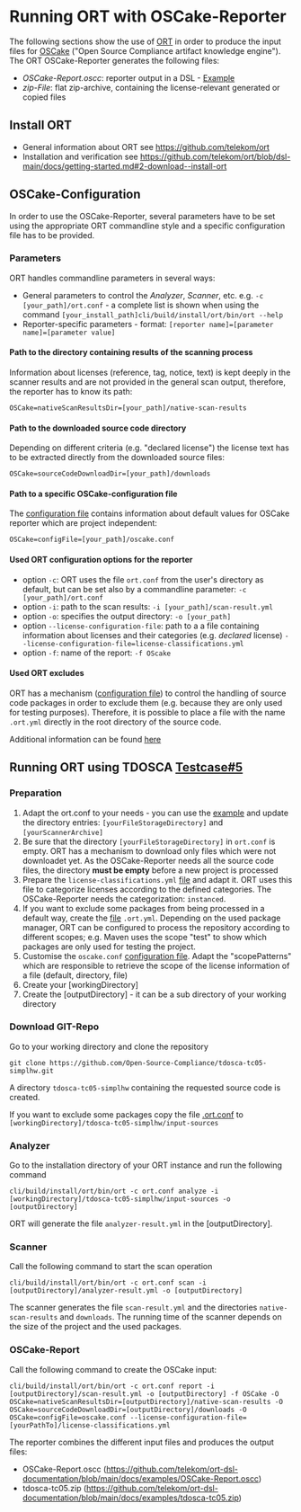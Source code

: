 # Running ORT with OSCake-Reporter
The following sections show the use of [ORT](https://github.com/oss-review-toolkit/ort) in order to produce the input files for [OSCake](https://github.com/Open-Source-Compliance/OSCake) ("Open Source Compliance artifact knowledge engine"). The ORT OSCake-Reporter generates the following files:
* *OSCake-Report.oscc*: reporter output in a DSL - [Example](https://github.com/Open-Source-Compliance/OSCake/blob/main/test/a-input.oscc/oscake-reference.oscc)
* *zip-File*: flat zip-archive, containing the license-relevant generated or copied files

## Install ORT

* General information about ORT see https://github.com/telekom/ort
* Installation and verification see https://github.com/telekom/ort/blob/dsl-main/docs/getting-started.md#2-download--install-ort

## OSCake-Configuration
In order to use the OSCake-Reporter, several parameters have to be set using the appropriate ORT commandline style and a specific configuration file has to be provided. 

### Parameters
ORT handles commandline parameters in several ways:
* General parameters to control the *Analyzer*, *Scanner*, etc. e.g. `-c [your_path]/ort.conf` - a complete list is shown when using the command `[your_install_path]cli/build/install/ort/bin/ort --help`
* Reporter-specific parameters - format: `[reporter name]=[parameter name]=[parameter value]`

#### Path to the directory containing results of the scanning process
Information about licenses (reference, tag, notice, text) is kept deeply in the scanner results and are not provided in the general scan output, therefore, the reporter has to know its path:

`OSCake=nativeScanResultsDir=[your_path]/native-scan-results`

#### Path to the downloaded source code directory
Depending on different criteria (e.g. "declared license") the license text has to be extracted directly from the downloaded source files:

`OSCake=sourceCodeDownloadDir=[your_path]/downloads`

#### Path to a specific OSCake-configuration file
The [configuration file](https://github.com/telekom/ort-dsl-documentation/blob/main/docs/examples/oscake.conf) contains information about default values for OSCake reporter which are project independent: 

`OSCake=configFile=[your_path]/oscake.conf`


#### Used ORT configuration options for the reporter
* option `-c`: ORT uses the file `ort.conf` from the user's directory as default, but can be set also by a commandline parameter: `-c [your_path]/ort.conf`
* option `-i`: path to the scan results: `-i [your_path]/scan-result.yml`
* option `-o`: specifies the output directory: `-o [your_path]`
* option `--license-configuration-file`: path to a a file containing information about licenses and their categories (e.g. *declared* license) `--license-configuration-file=license-classifications.yml`
* option `-f`: name of the report: `-f OScake`

#### Used ORT excludes
ORT has a mechanism ([configuration file](https://github.com/telekom/ort-dsl-documentation/blob/main/docs/examples/.ort.yml)) to control the handling of source code packages in order to exclude them (e.g. because they are only used for testing purposes). Therefore, it is possible to place a file with the name `.ort.yml` directly in the root directory of the source code.

Additional information can be found [here](https://github.com/oss-review-toolkit/ort/blob/master/docs/config-file-ort-yml.md#excluding-scopes)

## Running ORT using TDOSCA [Testcase#5](https://github.com/Open-Source-Compliance/tdosca-tc05-simplhw)

### Preparation 
1. Adapt the ort.conf to your needs - you can use the [example](https://github.com/telekom/ort-dsl-documentation/blob/main/docs/examples/ort.conf) and update the directory entries: `[yourFileStorageDirectory]` and `[yourScannerArchive]`
2. Be sure that the directory `[yourFileStorageDirectory]` in `ort.conf` is empty. ORT has a mechanism to download only files which were not downloadet yet. As the OSCake-Reporter needs all the source code files, the directory **must be empty** before a new project is processed 
3. Prepare the `license-classifications.yml` [file](https://github.com/telekom/ort-dsl-documentation/blob/main/docs/examples/license-classifications.yml) and adapt it. ORT uses this file to categorize licenses according to the defined categories. The OSCake-Reporter needs the categorization: `instanced`.
4. If you want to exclude some packages from being processed in a default way, create the [file](https://github.com/telekom/ort-dsl-documentation/blob/main/docs/examples/.ort.yml) `.ort.yml`. Depending on the used package manager, ORT can be configured to process the repository according to different scopes; e.g. Maven uses the scope "test" to show which packages are only used for testing the project.
5. Customise the `oscake.conf` [configuration file](https://github.com/telekom/ort-dsl-documentation/blob/main/docs/examples/oscake.conf). Adapt the "scopePatterns" which are responsible to retrieve the scope of the license information of a file (default, directory, file) 
6. Create your [workingDirectory] 
7. Create the [outputDirectory] - it can be a sub directory of your working directory


### Download GIT-Repo
Go to your working directory and clone the repository 

`git clone https://github.com/Open-Source-Compliance/tdosca-tc05-simplhw.git`

A directory `tdosca-tc05-simplhw` containing the requested source code is created.


If you want to exclude some packages copy the file [.ort.conf](https://github.com/telekom/ort-dsl-documentation/blob/main/docs/examples/ort.conf) to `[workingDirectory]/tdosca-tc05-simplhw/input-sources`

### Analyzer
Go to the installation directory of your ORT instance and run the following command

`cli/build/install/ort/bin/ort -c ort.conf analyze -i [workingDirectory]/tdosca-tc05-simplhw/input-sources -o [outputDirectory]`

ORT will generate the file `analyzer-result.yml` in the [outputDirectory].

### Scanner

Call the following command to start the scan operation

`cli/build/install/ort/bin/ort -c ort.conf scan -i [outputDirectory]/analyzer-result.yml -o [outputDirectory]`

The scanner generates the file `scan-result.yml` and the directories `native-scan-results` and `downloads`. The running time of the scanner depends on the size of the project and the used packages.

### OSCake-Report
Call the following command to create the OSCake input:

`cli/build/install/ort/bin/ort -c ort.conf report -i [outputDirectory]/scan-result.yml -o
[outputDirectory] -f OSCake -O OSCake=nativeScanResultsDir=[outputDirectory]/native-scan-results -O OSCake=sourceCodeDownloadDir=[outputDirectory]/downloads -O OSCake=configFile=oscake.conf
--license-configuration-file=[yourPathTo]/license-classifications.yml`

The reporter combines the different input files and produces the output files:
* OSCake-Report.oscc (https://github.com/telekom/ort-dsl-documentation/blob/main/docs/examples/OSCake-Report.oscc)
* tdosca-tc05.zip (https://github.com/telekom/ort-dsl-documentation/blob/main/docs/examples/tdosca-tc05.zip)
